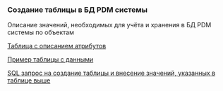 ### Создание таблицы в БД PDM системы
 Описание значений, необходимых для учёта и хранения в БД PDM системы по объектам

[Таблица с описанием атрибутов]()

[Пример таблицы с данными]()

[SQL запрос на создание таблицы и внесение значений, указанных в таблице выше]()
